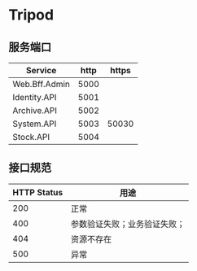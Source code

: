 # Tripod

## 服务端口

|Service|http|https|
|---|---|---|
|Web.Bff.Admin|5000||
|Identity.API|5001||
|Archive.API|5002||
|System.API|5003|50030|
|Stock.API|5004||


## 接口规范

|HTTP Status|用途|
|---|---|
|200|正常|
|400|参数验证失败；业务验证失败；|
|404|资源不存在|
|500|异常|

